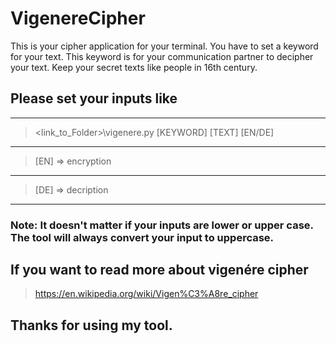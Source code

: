 # VigenereCipher
This is your cipher application for your terminal. You have to set a keyword for your text. This keyword is for your communication partner to decipher your text. Keep your secret texts like people in 16th century. 


## Please set your inputs like
----------------------------------
> <link_to_Folder>\vigenere.py [KEYWORD] [TEXT] [EN/DE]
----------------------------------
>[EN] => encryption
----------------------------------
>[DE] => decription
----------------------------------

### Note: It doesn't matter if your inputs are lower or upper case. The tool will always convert your input to uppercase.

## If you want to read more about vigenére cipher
> https://en.wikipedia.org/wiki/Vigen%C3%A8re_cipher

## Thanks for using my tool.